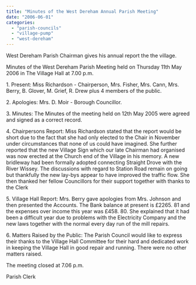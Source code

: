```yaml
---
title: "Minutes of the West Dereham Annual Parish Meeting"
date: "2006-06-01"
categories: 
  - "parish-councils"
  - "village-pump"
  - "west-dereham"
---
```


West Dereham Parish Chairman gives his annual report the the village.

Minutes of the West Dereham Parish Meeting held on Thursday 11th May 2006 in The Village Hall at 7.00 p.m.

1\. Present: Miss Richardson - Chairperson, Mrs. Fisher, Mrs. Cann, Mrs. Berry, B. Glover, M. Grief, R. Drew plus 4 members of the public.

2\. Apologies: Mrs. D. Moir - Borough Councillor.

3\. Minutes: The Minutes of the meeting held on 12th May 2005 were agreed and signed as a correct record.

4\. Chairpersons Report: Miss Richardson stated that the report would be short due to the fact that she had only elected to the Chair in November under circumstances that none of us could have imagined. She further reported that the new Village Sign which our late Chairman had organised was now erected at the Church end of the Village in his memory. A new bridleway had been formally adopted connecting Straight Drove with the River Wissey. The discussions with regard to Station Road remain on going but thankfully the new lay-bys appear to have improved the traffic flow. She then thanked her fellow Councillors for their support together with thanks to the Clerk

5\. Village Hall Report: Mrs. Berry gave apologies from Mrs. Johnson and then presented the Accounts. The Bank balance at present is £2265. 81 and the expenses over income this year was £458. 80. She explained that it had been a difficult year due to problems with the Electricity Company and the new laws together with the normal every day run of the mill repairs.

6\. Matters Raised by the Public: The Parish Council would like to express their thanks to the Village Hall Committee for their hard and dedicated work in keeping the Village Hall in good repair and running. There were no other matters raised.

The meeting closed at 7.06 p.m.

Parish Clerk
